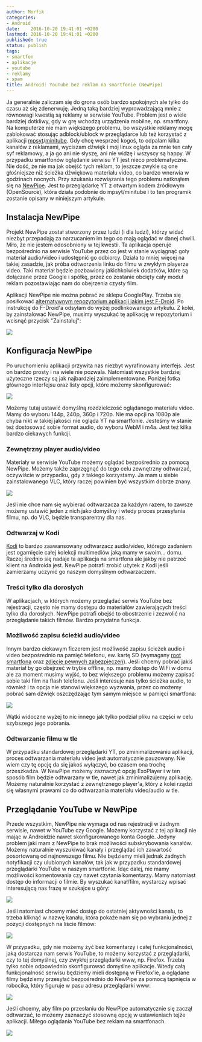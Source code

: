 ```yaml
---
author: Morfik
categories:
- Android
date:    2016-10-20 19:41:01 +0200
lastmod: 2016-10-20 19:41:01 +0200
published: true
status: publish
tags:
- smartfon
- aplikacje
- youtube
- reklamy
- spam
title: Android: YouTube bez reklam na smartfonie (NewPipe)
---
```


Ja generalnie zaliczam się do grona osób bardzo spokojnych ale tylko do czasu aż się zdenerwuję.
Jedną taką bardziej wyprowadzającą mnie z równowagi kwestią są reklamy w serwisie YouTube. Problem
jest o wiele bardziej dotkliwy, gdy w grę wchodzą urządzenia mobilne, np. smartfony. Na komputerze
nie mam większego problemu, bo wszystkie reklamy mogę zablokować stosując adblock/ublock w
przeglądarce lub też korzystać z aplikacji [mpsyt][1]/[minitube][2]. Gdy chcę wesprzeć kogoś, to
odpalam kilka kanałów z reklamami, wyciszam dźwięk i mój linux ogląda za mnie ten cały syf
reklamowy, a ja go ani nie słyszę, ani nie widzę i wszyscy są happy. W przypadku smartfonów
oglądanie serwisu YT jest nieco problematyczne. Nie dość, że nie ma jak obejść tych reklam, to
jeszcze zwykle są one głośniejsze niż ścieżka dźwiękowa materiału video, co bardzo wnerwia w
godzinach nocnych. Przy szukaniu rozwiązania tego problemu natknąłem się na [NewPipe][3]. Jest to
przeglądarkę YT z otwartym kodem źródłowym (OpenSource), która działa podobnie do mpsyt/minitube i
to ten programik zostanie opisany w niniejszym artykule.

<!--more-->
## Instalacja NewPipe

Projekt NewPipe został stworzony przez ludzi (i dla ludzi), którzy widać niezbyt przepadają za
narzucaniem im tego co mają oglądać w danej chwili. Miło, że nie jestem odosobniony w tej kwestii.
Ta aplikacja operuje bezpośrednio na serwisie YouTube przez co jest w stanie wyciągnąć goły materiał
audio/video i udostępnić go odbiorcy. Działa to mniej więcej na takiej zasadzie, jak próba
odtworzenia linku do filmu w zwykłym playerze video. Taki materiał będzie pozbawiony jakichkolwiek
dodatków, które są dołączane przez Google i spółkę, przez co zostanie obcięty cały moduł reklam
pozostawiając nam do obejrzenia czysty film.

Aplikacji NewPipe nie można pobrać ze sklepu GooglePlay. Trzeba się posiłkować [alternatywnym
repozytorium aplikacji jakim jest F-Droid][4]. Po instrukcję do F-Droid'a odsyłam do wyżej
podlinkowanego artykułu. Z kolei, by zainstalować NewPipe, musimy wyszukać tę aplikację w
repozytorium i wcisnąć przycisk "Zainstaluj":

![](/img/2016/10/1.newpipe-instalacja-f-droid.png#huge)

## Konfiguracja NewPipe

Po uruchomieniu aplikacji przywita nas niezbyt wyrafinowany interfejs. Jest on bardzo prosty i na
wiele nie pozwala. Natomiast wszystkie bardziej użyteczne rzeczy są jak najbardziej
zaimplementowane. Poniżej fotka głównego interfejsu oraz listy opcji, które możemy skonfigurować:

![](/img/2016/10/2.newpipe-interfejs-opcje.png#huge)

Możemy tutaj ustawić domyślną rozdzielczość oglądanego materiału video. Mamy do wyboru 144p, 240p,
360p i 720p. Nie ma opcji na 1080p ale chyba nikt w takiej jakości nie ogląda YT na smartfonie.
Jesteśmy w stanie też dostosować sobie format audio, do wyboru WebM i m4a. Jest też kilka bardzo
ciekawych funkcji.

### Zewnętrzny player audio/video

Materiały w serwisie YouTube możemy oglądać bezpośrednio za pomocą NewPipe. Możemy także zaprzęgnąć
do tego celu zewnętrzny odtwarzać, oczywiście w przypadku, gdy z takiego korzystamy. Ja mam u siebie
zainstalowanego VLC, który raczej powinien być wszystkim dobrze znany.

![](/img/2016/10/3.newpipe-zewnetrzny-odtwarzacz-video.png#medium)

Jeśli nie chce nam się wybierać odtwarzacza za każdym razem, to zawsze możemy ustawić jeden z nich
jako domyślny i wtedy proces przesyłania filmu, np. do VLC, będzie transparentny dla nas.

### Odtwarzaj w Kodi

[Kodi][5] to bardzo zaawansowany odtwarzacz audio/video, którego zadaniem jest ogarnięcie całej
kolekcji multimediów jaką mamy w swoim... domu. Raczej średnio się nadaje ta aplikacja na smartfona
ale jakby nie patrzeć klient na Androida jest. NewPipe potrafi zrobić użytek z Kodi jeśli zamierzamy
uczynić go naszym domyślnym odtwarzaczem.

### Treści tylko dla dorosłych

W aplikacjach, w których możemy przeglądać serwis YouTube bez rejestracji, często nie mamy dostępu
do materiałów zawierających treści tylko dla dorosłych. NewPipe potrafi obejść to obostrzenie i
zezwolić na przeglądanie takich filmów. Bardzo przydatna funkcja.

### Możliwość zapisu ścieżki audio/video

Innym bardzo ciekawym ficzerem jest możliwość zapisu ścieżek audio i video bezpośrednio na pamięć
telefonu, ew. kartę SD (wymagany [root smartfona][6] oraz [zdjęcie pewnych zabezpieczeń][7]).
Jeśli chcemy pobrać jakiś materiał by go obejrzeć w trybie offline, np. mamy dostęp do WiFi w domu
ale za moment musimy wyjść, to bez większego problemu możemy zapisać sobie taki film na flash
telefonu. Jeśli interesuje nas tylko ścieżka audio, to również i ta opcja nie stanowi większego
wyzwania, przez co możemy pobrać sam dźwięk oszczędzając tym samym miejsce w pamięci smartfona:

![](/img/2016/10/4.newpipe-pobieranie-audio-video.png#big)

Wątki widoczne wyżej to nic innego jak tylko podział pliku na części w celu szybszego jego pobrania.

### Odtwarzanie filmu w tle

W przypadku standardowej przeglądarki YT, po zminimalizowaniu aplikacji, proces odtwarzania
materiału video jest automatycznie pauzowany. Nie wiem czy tę opcję da się jakoś wyłączyć, bo
czasem ona trochę przeszkadza. W NewPipe możemy zaznaczyć opcję ExoPlayer i w ten sposób film będzie
odtwarzany w tle, nawet jak zminimalizujemy aplikację. Możemy naturalnie korzystać z zewnętrznego
player'a, który z kolei rządzi się własnymi prawami co do odtwarzania materiału video/audio w tle.

## Przeglądanie YouTube w NewPipe

Przede wszystkim, NewPipe nie wymaga od nas rejestracji w żadnym serwisie, nawet w YouTube czy
Google. Możemy korzystać z tej aplikacji nie mając w Androidzie nawet skonfigurowanego konta Google.
Jedyny problem jaki mam z NewPipe to brak możliwości subskrybowania kanałów. Możemy naturalnie
wyszukiwać kanały i przeglądać ich zawartość posortowaną od najnowszego filmu. Nie będziemy mieli
jednak żadnych notyfikacji czy ulubionych kanałów, tak jak w przypadku standardowej przeglądarki
YouTube w naszym smartfonie. Idąc dalej, nie mamy możliwości komentowania czy nawet czytania
komentarzy. Mamy natomiast dostęp do informacji o filmie. By wyszukać kanał/film, wystarczy wpisać
interesującą nas frazę w szukajce u góry:

![](/img/2016/10/5.newpipe-funkcjonalnosc-youtube.png#big)

Jeśli natomiast chcemy mieć dostęp do ostatniej aktywności kanału, to trzeba kliknąć w nazwę kanału,
która pokaże nam się po wybraniu jednej z pozycji dostępnych na liście filmów:

![](/img/2016/10/6.newpipe-funkcjonalnosc-youtube.png#medium)

W przypadku, gdy nie możemy żyć bez komentarzy i całej funkcjonalności, jaką dostarcza nam serwis
YouTube, to możemy korzystać z przeglądarki, czy to tej domyślnej, czy zwykłej przeglądarki www, np.
Firefox. Trzeba tylko sobie odpowiednio skonfigurować domyślne aplikacje. Wtedy całą funkcjonalność
serwisu będziemy mieli dostępną w Firefox'ie, a oglądane filmy będziemy przesyłać bezpośrednio do
NewPipe za pomocą tapnięcia w robocika, który figuruje w pasu adresu przeglądarki www:

![](/img/2016/10/7.newpipe-youtube-firefox.png#medium)

Jeśli chcemy, aby film po przesłaniu do NewPipe automatycznie się zaczął odtwarzać, to możemy
zaznaczyć stosowną opcję w ustawieniach tejże aplikacji. Miłego oglądania YouTube bez reklam na
smartfonach.

![](/img/2016/10/8.newpipe-youtube-bez-reklam.png#big)


[1]: https://github.com/mps-youtube/mps-youtube
[2]: http://flavio.tordini.org/minitube
[3]: https://github.com/TeamNewPipe/NewPipe
[4]: /post/android-repozytorium-aplikacji-opensource-f-droid/
[5]: https://kodi.tv/
[6]: /post/android-root-smartfona-neffos-c5-od-tp-link/
[7]: /post/android-brak-mozliwosci-zapisu-danych-na-karcie-sd-neffos-c5/

